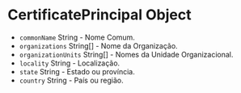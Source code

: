 # CertificatePrincipal Object

* `commonName` String - Nome Comum.
* `organizations` String[] - Nome da Organização.
* `organizationUnits` String[] - Nomes da Unidade Organizacional.
* `locality` String - Localização.
* `state` String - Estado ou província.
* `country` String - País ou região.
